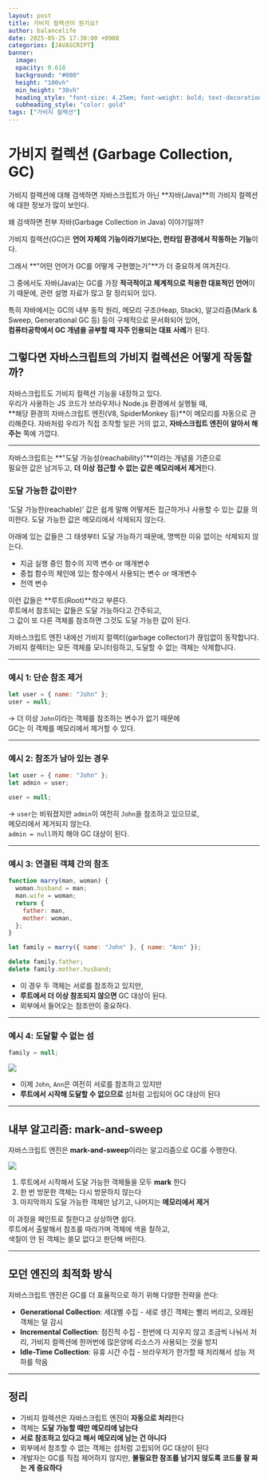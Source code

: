 ```yaml
---
layout: post
title: 가비지 컬렉션이 뭔가요?
author: balancelife
date: 2025-05-25 17:30:00 +0900
categories: [JAVASCRIPT]
banner:
  image:
  opacity: 0.618
  background: "#000"
  height: "100vh"
  min_height: "38vh"
  heading_style: "font-size: 4.25em; font-weight: bold; text-decoration: underline"
  subheading_style: "color: gold"
tags: ["가비지 컬렉션"]
---
```


# 가비지 컬렉션 (Garbage Collection, GC)

가비지 컬렉션에 대해 검색하면 자바스크립트가 아닌 **자바(Java)**의 가비지 컬렉션에 대한 정보가 많이 보인다.

왜 검색하면 전부 자바(Garbage Collection in Java) 이야기일까?

가비지 컬렉션(GC)은 **언어 자체의 기능이라기보다는, 런타임 환경에서 작동하는 기능**이다.

그래서 **"어떤 언어가 GC를 어떻게 구현했는가"**가 더 중요하게 여겨진다.

그 중에서도 자바(Java)는 GC를 가장 **적극적이고 체계적으로 적용한 대표적인 언어**이기 때문에, 관련 설명 자료가 많고 잘 정리되어 있다.

특히 자바에서는 GC의 내부 동작 원리, 메모리 구조(Heap, Stack), 알고리즘(Mark & Sweep, Generational GC 등) 등이 구체적으로 문서화되어 있어,  
**컴퓨터공학에서 GC 개념을 공부할 때 자주 인용되는 대표 사례**가 된다.

## 그렇다면 자바스크립트의 가비지 컬렉션은 어떻게 작동할까?

자바스크립트도 가비지 컬렉션 기능을 내장하고 있다.  
우리가 사용하는 JS 코드가 브라우저나 Node.js 환경에서 실행될 때,  
**해당 환경의 자바스크립트 엔진(V8, SpiderMonkey 등)**이 메모리를 자동으로 관리해준다.
자바처럼 우리가 직접 조작할 일은 거의 없고, **자바스크립트 엔진이 알아서 해주는** 쪽에 가깝다.

---

자바스크립트는 **"도달 가능성(reachability)"**이라는 개념을 기준으로  
필요한 값은 남겨두고, **더 이상 접근할 수 없는 값은 메모리에서 제거**한다.

### 도달 가능한 값이란?

‘도달 가능한(reachable)’ 값은 쉽게 말해 어떻게든 접근하거나 사용할 수 있는 값을 의미한다.
도달 가능한 값은 메모리에서 삭제되지 않는다.

아래에 있는 값들은 그 태생부터 도달 가능하기 때문에, 명백한 이유 없이는 삭제되지 않는다.

- 지금 실행 중인 함수의 지역 변수 or 매개변수
- 중첩 함수의 체인에 있는 함수에서 사용되는 변수 or 매개변수
- 전역 변수

이런 값들은 **루트(Root)**라고 부른다.  
루트에서 참조되는 값들은 도달 가능하다고 간주되고,  
그 값이 또 다른 객체를 참조하면 그것도 도달 가능한 값이 된다.

자바스크립트 엔진 내에선 가비지 컬렉터(garbage collector)가 끊임없이 동작합니다. 가비지 컬렉터는 모든 객체를 모니터링하고, 도달할 수 없는 객체는 삭제합니다.

---

### 예시 1: 단순 참조 제거

```js
let user = { name: "John" };
user = null;
```

→ 더 이상 `John`이라는 객체를 참조하는 변수가 없기 때문에  
GC는 이 객체를 메모리에서 제거할 수 있다.

---

### 예시 2: 참조가 남아 있는 경우

```js
let user = { name: "John" };
let admin = user;

user = null;
```

→ `user`는 비워졌지만 `admin`이 여전히 `John`을 참조하고 있으므로,  
메모리에서 제거되지 않는다.  
`admin = null`까지 해야 GC 대상이 된다.

---

### 예시 3: 연결된 객체 간의 참조

```js
function marry(man, woman) {
  woman.husband = man;
  man.wife = woman;
  return {
    father: man,
    mother: woman,
  };
}

let family = marry({ name: "John" }, { name: "Ann" });

delete family.father;
delete family.mother.husband;
```

- 이 경우 두 객체는 서로를 참조하고 있지만,
- **루트에서 더 이상 참조되지 않으면** GC 대상이 된다.
- 외부에서 들어오는 참조만이 중요하다.

---

### 예시 4: 도달할 수 없는 섬

```js
family = null;
```

![](https://velog.velcdn.com/images/balancelife99/post/9ffcdfb8-3845-40a6-86ca-c49175454de2/image.png)

- 이제 `John`, `Ann`은 여전히 서로를 참조하고 있지만
- **루트에서 시작해 도달할 수 없으므로** 섬처럼 고립되어 GC 대상이 된다

---

## 내부 알고리즘: mark-and-sweep

자바스크립트 엔진은 **mark-and-sweep**이라는 알고리즘으로 GC를 수행한다.

![](https://velog.velcdn.com/images/balancelife99/post/b4583398-279a-4cdb-947e-80743dea17c3/image.png)

1. 루트에서 시작해서 도달 가능한 객체들을 모두 **mark** 한다
2. 한 번 방문한 객체는 다시 방문하지 않는다
3. 마지막까지 도달 가능한 객체만 남기고, 나머지는 **메모리에서 제거**

이 과정을 페인트로 칠한다고 상상하면 쉽다.  
루트에서 출발해서 참조를 따라가며 객체에 색을 칠하고,  
색칠이 안 된 객체는 쓸모 없다고 판단해 버린다.

---

## 모던 엔진의 최적화 방식

자바스크립트 엔진은 GC를 더 효율적으로 하기 위해 다양한 전략을 쓴다:

- **Generational Collection**: 세대별 수집 - 새로 생긴 객체는 빨리 버리고, 오래된 객체는 덜 감시
- **Incremental Collection**: 점진적 수집 - 한번에 다 지우지 않고 조금씩 나눠서 처리, 가비지 컬렉션에 한꺼번에 많은양에 리소스가 사용되는 것을 방지
- **Idle-Time Collection**: 유휴 시간 수집 - 브라우저가 한가할 때 처리해서 성능 저하를 막음

---

## 정리

- 가비지 컬렉션은 자바스크립트 엔진이 **자동으로 처리**한다
- 객체는 **도달 가능할 때만 메모리에 남는다**
- **서로 참조하고 있다고 해서 메모리에 남는 건 아니다**
- 외부에서 참조할 수 없는 객체는 섬처럼 고립되어 GC 대상이 된다
- 개발자는 GC를 직접 제어하지 않지만, **불필요한 참조를 남기지 않도록 코드를 잘 짜는 게 중요하다**
